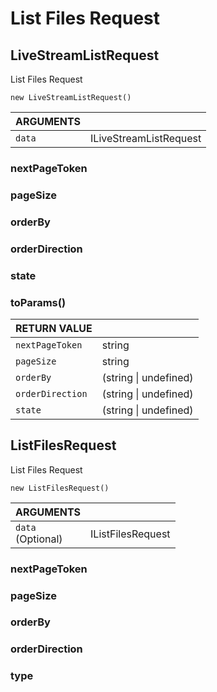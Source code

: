 <!-- Generated automatically. Update this documentation by updating the source code. -->

# List Files Request

## LiveStreamListRequest

List Files Request

`new LiveStreamListRequest()`

<div class="method-list">
  <table>
    <thead>
      <tr>
        <th class="title">ARGUMENTS</th>
        <th></th>
      </tr>
    </thead>
    <tbody>
      <tr>
        <td class="param">
          <code>data</code>
        </td>
        <td>
            <div class="type">ILiveStreamListRequest</div>
        </td>
      </tr>
    </tbody>
  </table>
</div>

### nextPageToken

### pageSize

### orderBy

### orderDirection

### state

### toParams()

<div class="method-list">
  <table>
    <thead>
      <tr>
        <th class="title">RETURN VALUE</th>
        <th></th>
      </tr>
    </thead>
    <tbody>
      <tr>
        <td class="param">
          <code>nextPageToken</code>
        </td>
        <td>
            <div class="type">string</div>
        </td>
      </tr>
      <tr>
        <td class="param">
          <code>pageSize</code>
        </td>
        <td>
            <div class="type">string</div>
        </td>
      </tr>
      <tr>
        <td class="param">
          <code>orderBy</code>
        </td>
        <td>
            <div class="type">(string | undefined)</div>
        </td>
      </tr>
      <tr>
        <td class="param">
          <code>orderDirection</code>
        </td>
        <td>
            <div class="type">(string | undefined)</div>
        </td>
      </tr>
      <tr>
        <td class="param">
          <code>state</code>
        </td>
        <td>
            <div class="type">(string | undefined)</div>
        </td>
      </tr>
    </tbody>
  </table>
</div>

## ListFilesRequest

List Files Request

`new ListFilesRequest()`

<div class="method-list">
  <table>
    <thead>
      <tr>
        <th class="title">ARGUMENTS</th>
        <th></th>
      </tr>
    </thead>
    <tbody>
      <tr>
        <td class="param">
          <code>data</code>
          <div class="optional">(Optional)</div>
        </td>
        <td>
            <div class="type">IListFilesRequest</div>
        </td>
      </tr>
    </tbody>
  </table>
</div>

### nextPageToken

### pageSize

### orderBy

### orderDirection

### type
